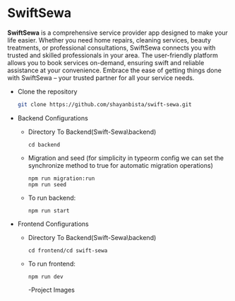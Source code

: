 # SwiftSewa

**SwiftSewa** is a comprehensive service provider app designed to make your life easier. Whether you need home repairs, cleaning services, beauty treatments, or professional consultations, SwiftSewa connects you with trusted and skilled professionals in your area. The user-friendly platform allows you to book services on-demand, ensuring swift and reliable assistance at your convenience. Embrace the ease of getting things done with SwiftSewa – your trusted partner for all your service needs.

- Clone the repository

  ```sh
  git clone https://github.com/shayanbista/swift-sewa.git

  ```

- Backend Configurations

  - Directory To Backend(Swift-Sewa\backend)

    ```
    cd backend

    ```

  - Migration and seed (for simplicity in typeorm config we can set the synchronize method to true for automatic migration operations)

    ```
    npm run migration:run
    npm run seed

    ```

  - To run backend:
    ```
    npm run start
    ```

- Frontend Configurations

  - Directory To Backend(Swift-Sewa\backend)

    ```
    cd frontend/cd swift-sewa

    ```

  - To run frontend:

    ```
    npm run dev
    ```

    -Project Images

